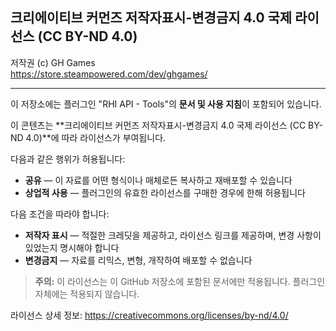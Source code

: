 ## 크리에이티브 커먼즈 저작자표시-변경금지 4.0 국제 라이선스 (CC BY-ND 4.0)

저작권 (c) GH Games  
https://store.steampowered.com/dev/ghgames/

---

이 저장소에는 플러그인 "RHI API - Tools"의 **문서 및 사용 지침**이 포함되어 있습니다.

이 콘텐츠는 **크리에이티브 커먼즈 저작자표시-변경금지 4.0 국제 라이선스 (CC BY-ND 4.0)**에 따라 라이선스가 부여됩니다.

다음과 같은 행위가 허용됩니다:
- **공유** — 이 자료를 어떤 형식이나 매체로든 복사하고 재배포할 수 있습니다  
- **상업적 사용** — 플러그인의 유효한 라이선스를 구매한 경우에 한해 허용됩니다

다음 조건을 따라야 합니다:
- **저작자 표시** — 적절한 크레딧을 제공하고, 라이선스 링크를 제공하며, 변경 사항이 있었는지 명시해야 합니다  
- **변경금지** — 자료를 리믹스, 변형, 개작하여 배포할 수 없습니다

> **주의:** 이 라이선스는 이 GitHub 저장소에 포함된 문서에만 적용됩니다. 플러그인 자체에는 적용되지 않습니다.

라이선스 상세 정보: https://creativecommons.org/licenses/by-nd/4.0/
